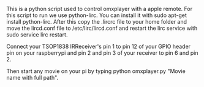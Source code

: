 This is a python script used to control omxplayer with a apple remote.
For this script to run we use python-lirc.
You can install it with sudo apt-get install python-lirc.
After this copy the .lircrc file to your home folder and move the lircd.conf file to /etc/lirc/lircd.conf and restart the lirc service with sudo service lirc restart.

Connect your TSOP1838 IRReceiver's pin 1 to pin 12 of your GPIO header pin on your raspberrypi and pin 2 and pin 3 of your receiver to pin 6 and pin 2.

Then start any movie on your pi by typing python omxplayer.py "Movie name with full path".